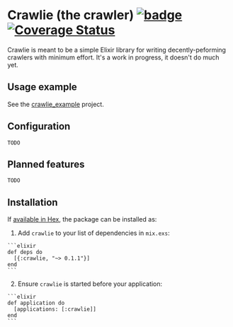 # Crawlie (the crawler) [![badge](https://travis-ci.org/nietaki/crawlie.svg?branch=master)](https://travis-ci.org/nietaki/crawlie) [![Coverage Status](https://coveralls.io/repos/github/nietaki/crawlie/badge.svg?branch=master)](https://coveralls.io/github/nietaki/crawlie?branch=master)

Crawlie is meant to be a simple Elixir library for writing decently-peforming crawlers with minimum effort. It's a work in progress, it doesn't do much yet.

## Usage example

See the [crawlie_example](https://github.com/nietaki/crawlie_example) project.

## Configuration

`TODO`

## Planned features

`TODO`

## Installation

If [available in Hex](https://hex.pm/docs/publish), the package can be installed as:

  1. Add `crawlie` to your list of dependencies in `mix.exs`:

    ```elixir
    def deps do
      [{:crawlie, "~> 0.1.1"}]
    end
    ```

  2. Ensure `crawlie` is started before your application:

    ```elixir
    def application do
      [applications: [:crawlie]]
    end
    ```
